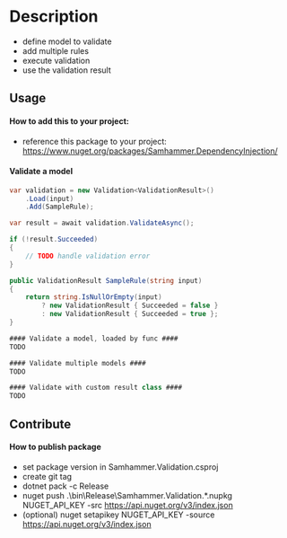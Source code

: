 ﻿# Description
- define model to validate
- add multiple rules
- execute validation
- use the validation result

## Usage

#### How to add this to your project:
- reference this package to your project: https://www.nuget.org/packages/Samhammer.DependencyInjection/

#### Validate a model ####

```csharp
var validation = new Validation<ValidationResult>()
    .Load(input)
    .Add(SampleRule);

var result = await validation.ValidateAsync();

if (!result.Succeeded)
{
    // TODO handle validation error
}

public ValidationResult SampleRule(string input)
{
    return string.IsNullOrEmpty(input)
        ? new ValidationResult { Succeeded = false }
        : new ValidationResult { Succeeded = true };
}

#### Validate a model, loaded by func ####
TODO

#### Validate multiple models ####
TODO

#### Validate with custom result class ####
TODO
```

## Contribute

#### How to publish package
- set package version in Samhammer.Validation.csproj
- create git tag
- dotnet pack -c Release
- nuget push .\bin\Release\Samhammer.Validation.*.nupkg NUGET_API_KEY -src https://api.nuget.org/v3/index.json
- (optional) nuget setapikey NUGET_API_KEY -source https://api.nuget.org/v3/index.json
